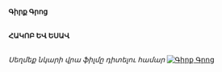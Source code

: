 **Գիրք Գրոց**

\
**ՀԱԿՈԲ ԵՎ ԵՍԱՎ**

\
_Սեղմեք նկարի վրա ֆիլմը դիտելու համար_
[![Գիրք Գրոց](https://www.tomsarkgh.am/thumbnails/Photo/bigimage/19/82/08/slug-88219.jpg)](https://www.youtube.com/watch?v=IzUrIesePJ4)
